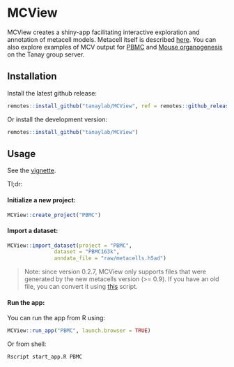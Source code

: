 
<!-- README.md is generated from README.Rmd. Please edit that file -->

# MCView

<!-- badges: start -->

<!-- badges: end -->

MCView creates a shiny-app facilitating interactive exploration and
annotation of metacell models. Metacell itself is described
[here](https://pypi.org/project/metacells/). You can also explore
examples of MCV output for
[PBMC](https://tanaylab.weizmann.ac.il/MCV/PBMC) and [Mouse
organogenesis](https://tanaylab.weizmann.ac.il/MCV/MOCA) on the Tanay
group server.

## Installation

Install the latest github release:

``` r
remotes::install_github("tanaylab/MCView", ref = remotes::github_release())
```

Or install the development version:

``` r
remotes::install_github("tanaylab/MCView")
```

## Usage

See the
[vignette](https://tanaylab.github.io/MCView/articles/MCView.html).

Tl;dr:

#### Initialize a new project:

``` r
MCView::create_project("PBMC")
```

#### Import a dataset:

``` r
MCView::import_dataset(project = "PBMC", 
               dataset = "PBMC163k", 
               anndata_file = "raw/metacells.h5ad")
```

> Note: since version 0.2.7, MCView only supports files that were
> generated by the new metacells version (\>= 0.9). If you have an old
> file, you can convert it using
> [this](https://github.com/tanaylab/metacells/blob/master/bin/convert_0.8_to_0.9.py)
> script.

#### Run the app:

You can run the app from R using:

``` r
MCView::run_app("PBMC", launch.browser = TRUE)
```

Or from shell:

``` bash
Rscript start_app.R PBMC
```

